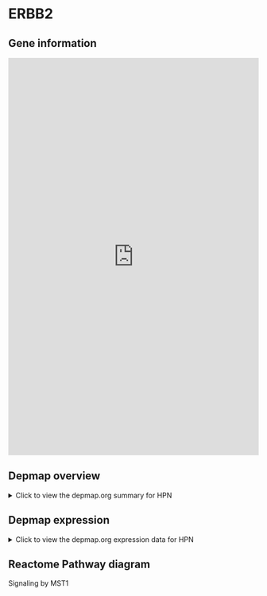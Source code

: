 <h1>ERBB2</h1>

<h2>Gene information</h2>
<iframe src="https://depmap.org/portal/gene/HPN?tab=about" style="border:none;width:100%;height:800px"></iframe>

<h2>Depmap overview</h2>
<details>
  <summary>Click to view the depmap.org summary for HPN</summary>
  <iframe src="https://depmap.org/portal/gene/HPN?tab=overview" style="border:none;width:100%;height:800px"></iframe>
</details>

<h2>Depmap expression</h2>
<details>
  <summary>Click to view the depmap.org expression data for HPN</summary>
  <iframe src="https://depmap.org/portal/gene/HPN?tab=characterization" style="border:none;width:100%;height:800px"></iframe>
</details>



<h2>Reactome Pathway diagram</h2>
Signaling by MST1
<div id="diagramHolder"></div>

<script>
    //Creating the Reactome Diagram widget
    //Take into account a proxy needs to be set up in your server side pointing to www.reactome.org
    function onReactomeDiagramReady(){  //This function is automatically called when the widget code is ready to be used
        var diagram = Reactome.Diagram.create({
            "placeHolder" : "diagramHolder",
            "width" : 900,
            "height" : 500
        });

        //Initialising it to the "Hemostasis" pathway
        diagram.loadDiagram("R-HSA-8852405");

        //Adding different listeners

        diagram.onDiagramLoaded(function (loaded) {
            console.info("Loaded ", loaded);
            diagram.flagItems("BAD");
	    diagram.flagItems("Q92934");
            if (loaded == "R-HSA-8852405") diagram.selectItem("R-HSA-8852405");
        });

     }
</script>



